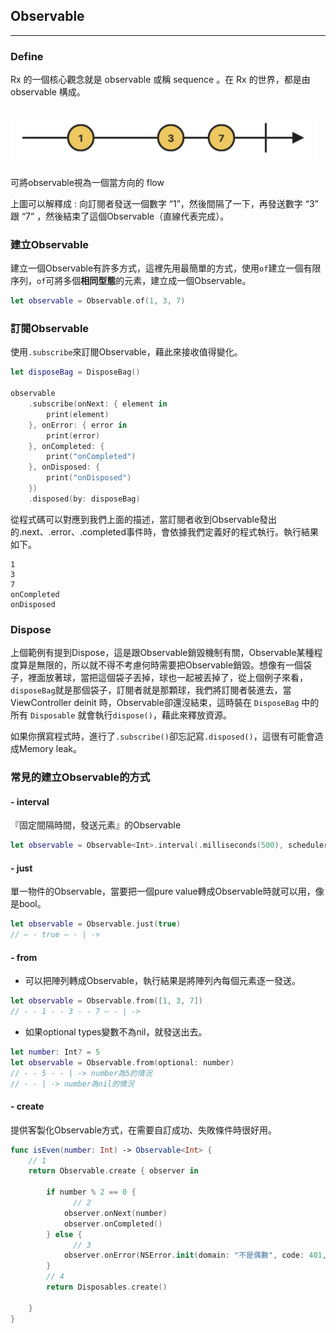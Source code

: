 ## Observable

---

### Define

Rx 的一個核心觀念就是 observable 或稱 sequence 。在 Rx 的世界，都是由 observable 構成。 

## <img src="image/Observable01.png" alt="Observable01" style="zoom:50%;" />

可將observable視為一個當方向的 flow

上圖可以解釋成 : 向訂閱者發送一個數字 “1”，然後間隔了一下，再發送數字 “3” 跟 “7” ，然後結束了這個Observable（直線代表完成）。



### 建立Observable

建立一個Observable有許多方式，這裡先用最簡單的方式，使用`of`建立一個有限序列，`of`可將多個**相同型態**的元素，建立成一個Observable。

```swift
let observable = Observable.of(1, 3, 7)
```



### 訂閱Observable

使用`.subscribe`來訂閱Observable，藉此來接收值得變化。

```swift
let disposeBag = DisposeBag()

observable
    .subscribe(onNext: { element in
        print(element)
    }, onError: { error in
        print(error)
    }, onCompleted: {
        print("onCompleted")
    }, onDisposed: {
        print("onDisposed")
    })
    .disposed(by: disposeBag)
```

從程式碼可以對應到我們上面的描述，當訂閱者收到Observable發出的.next、.error、.completed事件時，會依據我們定義好的程式執行。執行結果如下。

```
1
3
7
onCompleted
onDisposed
```

### Dispose

上個範例有提到Dispose，這是跟Observable銷毀機制有關，Observable某種程度算是無限的，所以就不得不考慮何時需要把Observable銷毀。想像有一個袋子，裡面放著球，當把這個袋子丟掉，球也一起被丟掉了，從上個例子來看，`disposeBag`就是那個袋子，訂閱者就是那顆球，我們將訂閱者裝進去，當 ViewController deinit 時，Observable卻還沒結束，這時裝在 `DisposeBag` 中的所有 `Disposable` 就會執行`dispose()`，藉此來釋放資源。

如果你撰寫程式時，進行了`.subscribe()`卻忘記寫`.disposed()`，這很有可能會造成Memory leak。



### 常見的建立Observable的方式

#### - interval

『固定間隔時間，發送元素』的Observable

```swift
let observable = Observable<Int>.interval(.milliseconds(500), scheduler: MainScheduler.instance)
```

#### - just

單一物件的Observable，當要把一個pure value轉成Observable時就可以用，像是bool。

```swift
let observable = Observable.just(true)
// — - true — - | ->
```

#### - from

- 可以把陣列轉成Observable，執行結果是將陣列內每個元素逐一發送。

```swift
let observable = Observable.from([1, 3, 7])
// - - 1 - - 3 - - 7 — - | ->
```

- 如果optional types變數不為nil，就發送出去。

```swift
let number: Int? = 5
let observable = Observable.from(optional: number)
// - - 5 - - | -> number為5的情況
// - - | -> number為nil的情況
```

#### - create

提供客製化Observable方式，在需要自訂成功、失敗條件時很好用。

```swift
func isEven(number: Int) -> Observable<Int> {
    // 1
    return Observable.create { observer in
        
        if number % 2 == 0 {
			  // 2
            observer.onNext(number)
            observer.onCompleted()
        } else {
			  // 3
            observer.onError(NSError.init(domain: "不是偶數", code: 401, userInfo: nil))
        }
        // 4
        return Disposables.create()
        
    }
}
```